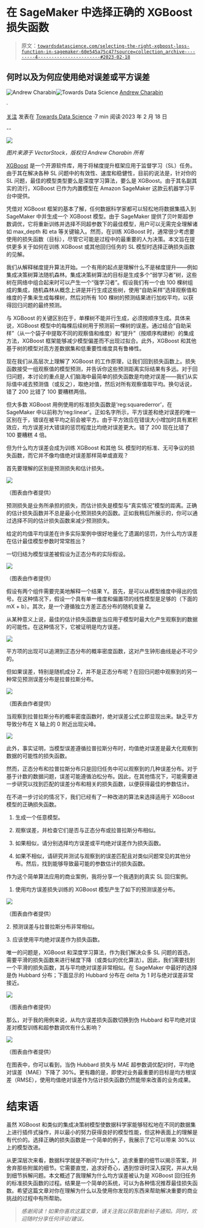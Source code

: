 # 在 SageMaker 中选择正确的 XGBoost 损失函数

> 原文：[`towardsdatascience.com/selecting-the-right-xgboost-loss-function-in-sagemaker-60e545a75c47?source=collection_archive---------4-----------------------#2023-02-18`](https://towardsdatascience.com/selecting-the-right-xgboost-loss-function-in-sagemaker-60e545a75c47?source=collection_archive---------4-----------------------#2023-02-18)

## 何时以及为何应使用绝对误差或平方误差

[](https://medium.com/@andrewcharabin?source=post_page-----60e545a75c47--------------------------------)![Andrew Charabin](https://medium.com/@andrewcharabin?source=post_page-----60e545a75c47--------------------------------)[](https://towardsdatascience.com/?source=post_page-----60e545a75c47--------------------------------)![Towards Data Science](https://towardsdatascience.com/?source=post_page-----60e545a75c47--------------------------------) [Andrew Charabin](https://medium.com/@andrewcharabin?source=post_page-----60e545a75c47--------------------------------)

·

[关注](https://medium.com/m/signin?actionUrl=https%3A%2F%2Fmedium.com%2F_%2Fsubscribe%2Fuser%2Ff282e085f18e&operation=register&redirect=https%3A%2F%2Ftowardsdatascience.com%2Fselecting-the-right-xgboost-loss-function-in-sagemaker-60e545a75c47&user=Andrew+Charabin&userId=f282e085f18e&source=post_page-f282e085f18e----60e545a75c47---------------------post_header-----------) 发表在 [Towards Data Science](https://towardsdatascience.com/?source=post_page-----60e545a75c47--------------------------------) ·7 min 阅读·2023 年 2 月 18 日[](https://medium.com/m/signin?actionUrl=https%3A%2F%2Fmedium.com%2F_%2Fvote%2Ftowards-data-science%2F60e545a75c47&operation=register&redirect=https%3A%2F%2Ftowardsdatascience.com%2Fselecting-the-right-xgboost-loss-function-in-sagemaker-60e545a75c47&user=Andrew+Charabin&userId=f282e085f18e&source=-----60e545a75c47---------------------clap_footer-----------)

--

[](https://medium.com/m/signin?actionUrl=https%3A%2F%2Fmedium.com%2F_%2Fbookmark%2Fp%2F60e545a75c47&operation=register&redirect=https%3A%2F%2Ftowardsdatascience.com%2Fselecting-the-right-xgboost-loss-function-in-sagemaker-60e545a75c47&source=-----60e545a75c47---------------------bookmark_footer-----------)![](img/2cec24a6f11dc5dcb108a41c490780fc.png)

*图片来源于 VectorStock，版权归 Andrew Charabin 所有*

[XGBoost](https://xgboost.readthedocs.io/en/stable/) 是一个开源软件库，用于将梯度提升框架应用于监督学习（SL）任务。由于其在解决各种 SL 问题中的有效性、速度和稳健性，目前的说法是，针对你的 SL 问题，最佳的模型类型要么是深度学习算法，要么是 XGBoost。由于其名副其实的流行，XGBoost 已作为内置模型在 Amazon SageMaker 这款云机器学习平台中提供。

凭借对 XGBoost 框架的基本了解，任何数据科学家都可以轻松地将数据集插入到 SageMaker 中并生成一个 XGBoost 模型。由于 SageMaker 提供了贝叶斯超参数调优，它将重新训练并选择不同超参数下的最佳模型，用户可以无需完全理解诸如 max_depth 和 eta 等关键输入。然而，在训练 XGBoost 时，通常很少考虑要使用的损失函数（目标），尽管它可能是过程中的最重要的人为决策。本文旨在提供更多关于如何在训练 XGBoost 或其他回归任务的 SL 模型时选择正确损失函数的见解。

我们从解释梯度提升算法开始。一个有用的起点是理解什么不是梯度提升——例如集成决策树算法随机森林。集成决策树算法的目标是生成多个“弱学习者”树，这些树在网络中组合起来时可以产生一个“强学习者”。假设我们有一个由 100 棵树组成的集成，随机森林从概念上讲是并行生成这些树，使用“自助采样”选择观察值和维度的子集来生成每棵树，然后对所有 100 棵树的预测结果进行加权平均，以获得回归问题的最终预测。

与 XGBoost 的关键区别在于，单棵树不能并行生成，必须按顺序生成。具体来说，XGBoost 模型中的每棵后续树用于预测前一棵树的误差。通过结合“自助采样”（从一个袋子中提取不同的观察值和维度）和“提升”（按顺序构建树）的集成方法，XGBoost 框架能够减少模型偏差而不出现过拟合。此外，XGBoost 和其他基于树的模型对高方差数据集和低重要性维度具有鲁棒性。

现在我们从高层次上理解了 XGBoost 的工作原理，让我们回到损失函数上。损失函数接受一组观察值的模型预测，并告诉你这些预测距离实际结果有多远。对于回归问题，本讨论的重点是人们脑海中最简单的损失函数是均绝对误差——我们从实际值中减去预测值（或反之），取绝对值，然后对所有观察值取平均。换句话说，错了 200 比错了 100 要糟糕两倍。

但大多数 XGBoost 用例使用的标准损失函数是‘reg:squarederror’，在 SageMaker 中以前称为‘reg:linear’。正如名字所示，平方误差和绝对误差的唯一区别在于，错误在被平均之前会被平方。由于平方效应在错误大小增加时具有累积效应，均方误差对大错误的惩罚程度比均绝对误差更大。错了 200 现在比错了 100 要糟糕 4 倍。

但为什么均方误差会成为训练 XGBoost 和其他 SL 模型时的标准、无可争议的损失函数，而它并不像均值绝对误差那样简单或直观？

首先要理解的区别是预测损失和估计损失。

![](img/64404893c2b3adf07abbc891ed349f22.png)

（图表由作者提供）

预测损失是业务所承担的损失，而估计损失是模型与“真实情况”模型的距离。正确的估计损失函数并不总是最小化预测损失的函数。正如我稍后所展示的，你可以通过选择不同的估计损失函数来减少预测损失。

给定的均值平均误差在许多实际案例中很好地量化了遗漏的惩罚，为什么均方误差在估计最佳模型参数时常常胜出？

一切归结为模型误差被假设为正态分布的实际假设。

![](img/75335081e3c89dbcd0d1b61439bf8be4.png)

（图表由作者提供）

假设有两个组件需要完美地解释一个结果 Y。首先，是可以从模型维度中得出的信号。在这种情况下，假设一个具有单一维度和偏置项的线性模型是足够的（下面的 mX + b）。其次，是一个遵循独立方差正态分布的随机变量 Z。

从某种意义上说，最佳的估计损失函数是当应用于模型时最大化产生观察到的数据的可能性。在这种情况下，它被证明是均方误差。

![](img/8c43ad8d247cbd12720835461b0714a6.png)

平方项的出现可以追溯到正态分布的概率密度函数，这对产生钟形曲线是必不可少的。

但如果误差，特别是随机成分 Z，并不是正态分布呢？在回归问题中观察到的另一种常见预测误差分布是拉普拉斯分布。

![](img/cc9524beda462e22fd481dc6662f7a35.png)

（图表由作者提供）

当观察到拉普拉斯分布的概率密度函数时，绝对误差公式立即显现出来。缺乏平方导致分布在 X 轴上的 0 附近出现尖峰。

![](img/20bd1165b7a2da2efed3419f0a8faf74.png)

此外，事实证明，当模型误差遵循拉普拉斯分布时，均值绝对误差是最大化观察到数据的可能性的损失函数。

然而，正态分布和拉普拉斯分布只是回归任务中可以观察到的几种误差分布。对于基于计数的数据问题，误差可能遵循泊松分布。因此，在其他情况下，可能需要进一步研究以找到匹配的误差分布和相关的损失函数，以便获得最佳的参数估计。

在不进一步讨论的情况下，我们已经有了一种改进的算法来选择适用于 XGBoost 模型的正确损失函数。

1.  生成一个任意模型。

1.  观察误差，并检查它们是否与正态分布或拉普拉斯分布相似。

1.  如果相似，请分别选择均方误差或平均绝对误差作为损失函数。

1.  如果不相似，请研究并测试与观察到的误差匹配且对类似问题常见的其他分布。然后，找到能够导致最可能的参数估计的损失函数。

作为这个简单算法应用的商业案例，我将分享一个我遇到的真实 SL 回归案例。

1.  使用均方误差损失训练的 XGBoost 模型产生了如下的预测误差分布。

![](img/26c35b44e2cc2a0119115c216a783196.png)

（图表由作者提供）

2\. 预测误差与拉普拉斯分布非常相似。

3\. 应该使用平均绝对误差作为损失函数。

唯一的问题是，XGBoost 和深度学习算法，作为我们解决众多 SL 问题的首选，需要平滑的损失函数来进行梯度下降（或类似的优化算法）。因此，我们需要找到一个平滑的损失函数，其与平均绝对误差非常相似。在 SageMaker 中最好的选择是伪 Hubbard 分布；下面显示的 Hubbard 分布在 delta 为 1 时与绝对误差非常接近。

![](img/225d55ea111430b701f4191380c0829c.png)

（图表由作者提供）

那么，对于我的用例来说，从均方误差损失函数切换到伪 Hubbard 和平均绝对误差对模型训练和超参数调优有什么影响？

![](img/d04a2d929ca02a4916b55c6cf7af3b8b.png)

（图表由作者提供）

在图表中，你可以看到，当伪 Hubbard 损失与 MAE 超参数调优配对时，平均绝对误差（MAE）下降了 30%。更有趣的是，即使对业务最重要的目标是均方根误差（RMSE），使用均值绝对误差作为估计损失函数仍然能带来改善的业务成果。

# 结束语

虽然 XGBoost 和类似的集成决策树模型使数据科学家能够轻松地在不同的数据集上进行插件式操作，并以最小的努力获得良好的模型性能，但这种表面上的理解是有代价的。选择正确的损失函数是一个简单的例子，我展示了它可以带来 30%以上的模型改进。

从更深层次来看，数据科学就是不断问“为什么”，追求重要的细节以揭示答案，并舍弃那些附属的细节。它需要直觉，追求好奇心，遇到惊讶时深入探究，并从大局到细节拆解问题。本文概述了我理解为什么均方误差被认为是 XGBoost 回归任务的标准损失函数的过程。结果是一个简单的系统，可以为各种情况推荐最佳损失函数。希望这篇文章对你在理解为什么以及使用你发现的东西来帮助解决重要的商业挑战的过程中有所帮助。

> *感谢阅读！如果你喜欢这篇文章，请关注我以获取我新帖子通知。同时，欢迎随时分享任何评论/建议。*
